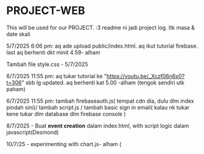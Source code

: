 # PROJECT-WEB
This will be used for our PROJECT. :3
readme ni jadi project log. ltk masa & date skali

5/7/2025 6:06 pm: aq ade upload public/index.html.  aq ikut tutorial firebase. last aq berhenti dkt minit 4.59- alham

Tambah file style.css - 5/7/2025 

6/7/2025 11:55 pm: aq tukar tutorial ke "https://youtu.be/_Xczf06n6x0?t=306" sbb lg updated. aq berhenti kat 5.00 -alham (tengok sendiri utk paham)

6/7/2025 11:55 pm: tambah firebaseauth.js( tempat cdn dia, dulu dlm index pindah sini)/ tambah script.js / tambah basic sign in email( kalau nk tukar kene tukar dlm database dlm firebase console )

8/7/2025 - Buat **event creation** dalam index.html, with script logic dalam javascript(Desmond)

10/7/25 - experimenting with chart.js- alham (
